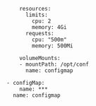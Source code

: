           resources:
            limits:
              cpu: 2
              memory: 4Gi
            requests:
              cpu: "500m"
              memory: 500Mi

          volumeMounts:
          - mountPath: /opt/conf
            name: configmap

      - configMap:
          name: ***
        name: configmap
